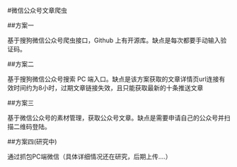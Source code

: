 #微信公众号文章爬虫

##方案一

基于搜狗微信公众号爬虫接口，Github 上有开源库。缺点是每次都要手动输入验证码。

##方案二

基于搜狗微信公众号搜索 PC 端入口。缺点是该方案获取的文章详情页url连接有效时间约为8小时，过期文章链接失效，且只能获取最新的十条推送文章

##方案三

基于微信公众号的素材管理，获取公众号文章。缺点是需要申请自己的公众号并扫描二维码登陆。

##方案四(研究中)

通过抓包PC端微信（具体详细情况还在研究，后期上传....）
